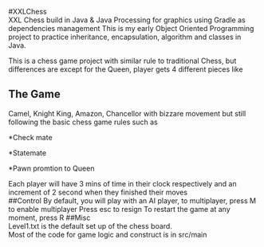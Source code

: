 #XXLChess  
XXL Chess build in Java &amp; Java Processing for graphics using Gradle as dependencies management 
This is my early Object Oriented Programming project to practice inheritance, encapsulation, algorithm and classes in Java.  

This is a chess game project with similar rule to traditional Chess, but differences are except for the Queen, 
player gets 4 different pieces like  
## The Game  
Camel, Knight King, Amazon, Chancellor with bizzare movement but still following the basic chess game rules such as  

*Check mate  

*Statemate  

*Pawn promtion to Queen  

Each player will have 3 mins of time in their clock respectively and an increment of 2 second when they finished their moves  
##Control
By default, you will play with an AI player, to multiplayer, press M to enable multiplayer
Press esc to resign
To restart the game at any moment, press R
##Misc  
Level1.txt is the default set up of the chess board.  
Most of the code for game logic and construct is in src/main  


